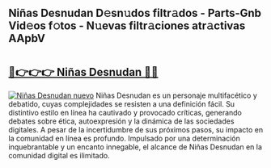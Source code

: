 ## Niñas Desnudan D𝚎sn𝚞dos filtr𝚊dos - Parts-Gnb Vid𝚎os f𝚘tos - N𝚞evas filtr𝚊ciones atr𝚊ctivas AApbV

# <h2><a href="http://mbdujh3.tromn.icu/?c=Ni%c3%b1as+Desnudan">🔗👉👉👉 Niñas Desnudan 🔗🔗</a></h2>

[![Niñas Desnudan nuevo](https://i.imgur.com/pEAQMta.gif)](http://mbdujh3.tromn.icu/?c=Ni%c3%b1as+Desnudan)
Niñas Desnudan es un personaje multifacético y debatido, cuyas complejidades se resisten a una definición fácil.  Su distintivo estilo en línea ha cautivado y provocado críticas, generando debates sobre ética, autoexpresión y la dinámica de las sociedades digitales. A pesar de la incertidumbre de sus próximos pasos, su impacto en la comunidad en línea es profundo. Impulsado por una determinación inquebrantable y un encanto innegable, el alcance de Niñas Desnudan en la comunidad digital es ilimitado.
